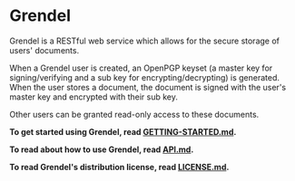 Grendel
=======

Grendel is a RESTful web service which allows for the secure storage of users'
documents.

When a Grendel user is created, an OpenPGP keyset (a master key for
signing/verifying and a sub key for encrypting/decrypting) is generated. When
the user stores a document, the document is signed with the user's master key
and encrypted with their sub key.

Other users can be granted read-only access to these documents.

**To get started using Grendel, read [GETTING-STARTED.md](http://github.com/wesabe/grendel/blob/master/GETTING-STARTED.md).**

**To read about how to use Grendel, read [API.md](http://github.com/wesabe/grendel/blob/master/API.md).**

**To read Grendel's distribution license, read [LICENSE.md](http://github.com/wesabe/grendel/blob/master/LICENSE.md).**